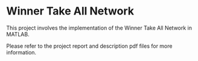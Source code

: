# Winner Take All Network

This project involves the implementation of the Winner Take All Network in MATLAB.

Please refer to the project report and description pdf files for more information.
